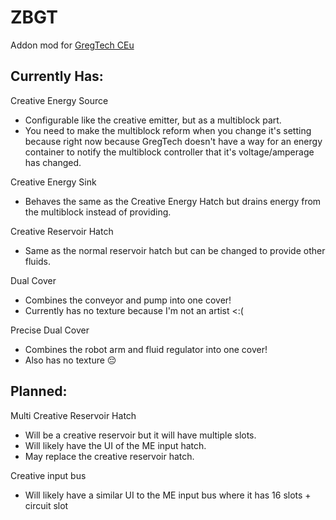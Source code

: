 # ZBGT

Addon mod for [GregTech CEu](https://github.com/GregTechCEu/GregTech)

## Currently Has:

Creative Energy Source
- Configurable like the creative emitter, but as a multiblock part.
- You need to make the multiblock reform when you change it's setting because right now because GregTech doesn't have a way for an energy container to notify the multiblock controller that it's voltage/amperage has changed.

Creative Energy Sink
- Behaves the same as the Creative Energy Hatch but drains energy from the multiblock instead of providing.

Creative Reservoir Hatch
- Same as the normal reservoir hatch but can be changed to provide other fluids.

Dual Cover
- Combines the conveyor and pump into one cover!
- Currently has no texture because I'm not an artist <:(

Precise Dual Cover
- Combines the robot arm and fluid regulator into one cover!
- Also has no texture 😔

## Planned:

Multi Creative Reservoir Hatch
- Will be a creative reservoir but it will have multiple slots.
- Will likely have the UI of the ME input hatch.
- May replace the creative reservoir hatch.

Creative input bus
- Will likely have a similar UI to the ME input bus where it has 16 slots + circuit slot
